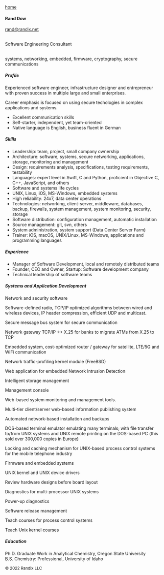 [home](https://randix.github.io)

#### Rand Dow

[rand@randix.net](mailto:rand@randix.net)

<br/>
Software Engineering Consultant

<br/>systems, networking, embedded, firmware, cryptography, secure communications

##### Profile

Experienced software engineer, infrastructure designer and entrepreneur with proven success in multiple large and small enterprises.

Career emphasis is focused on using secure techologies in complex applications and systems.

- Excellent communication skills
- Self-starter, independent, yet team-oriented
- Native language is English, business fluent in German

##### Skills

- Leadership: team, project, small company ownership
- Architecture: software, systems, secure networking, applications, storage, monitoring and management
- Design: requirements analysis, specifications, testing requirements, testability
- Languages: expert level in Swift, C and Python, proficient in Objective C, C++, JavaScript, and others
- Software and systems life cycles
- UNIX, Linux, iOS, MS-Windows, embedded systems
- High reliability: 24x7, data center operations
- Technologies: networking, client-server, middleware, databases, backup, firewalls, system management, system monitoring, security, storage
- Software distribution: configuration management, automatic installation
- Source management: git, svn, others
- System administration, system support (Data Center Server Farm)
- Trainer: iOS, macOS, UNIX/Linux, MS-Windows, applications and programming languages

##### Experience

- Manager of Software Development, local and remotely distributed teams
- Founder, CEO and Owner, Startup: Software development company
- Technical leadership of software teams

##### Systems and Application Development

Network and security software

Software-defined radio, TCP/IP optimized algorithms between wired and wireless devices, IP header compression, efficient UDP and multicast.

Secure message bus system for secure communication

Network gateway TCP/IP <-> X.25 for banks to migrate ATMs from X.25 to TCP

Embedded system, cost-optimized router / gateway for satellite, LTE/5G and  WiFi communication

Network traffic-profiling kernel module (FreeBSD)

Web application for embedded Network Intrusion Detection

Intelligent storage management

Management console

Web-based system monitoring and management tools.

Multi-tier client/server web-based information publishing system

Automated network-based installation and backups

DOS-based terminal emulator emulating many terminals; with file transfer to/from UNIX systems and UNIX remote printing on the DOS-based PC (this sold over 300,000 copies in Europe)

Locking and caching mechanism for UNIX-based process control systems for the mobile telephone industry

Firmware and embedded systems

UNIX kernel and UNIX device drivers

Review hardware designs before board layout

Diagnostics for multi-processor UNIX systems

Power-up diagnostics

Software release management

Teach courses for process control systems

Teach Unix kernel courses

##### Education

Ph.D. Graduate Work in Analytical Chemistry, Oregon State University
<br/>B.S. Chemistry: Professional, University of Idaho

<font size=2>© 2022 Randix LLC</font>

